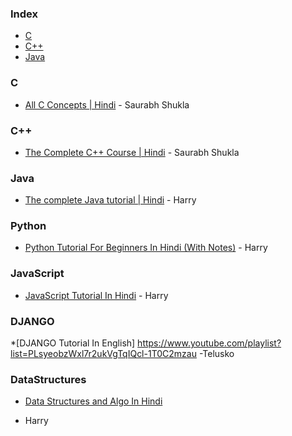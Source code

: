 ### Index

* [C](#C)
* [C++](#C++)
* [Java](#Java)


### C

* [All C Concepts | Hindi](https://www.youtube.com/playlist?list=PL7ersPsTyYt1d8g5qaxbE6sjWDzs4D_1v) - Saurabh Shukla


### C++

* [The Complete C++ Course | Hindi](https://www.youtube.com/playlist?list=PLLYz8uHU480j37APNXBdPz7YzAi4XlQUF) - Saurabh Shukla


### Java

* [The complete Java tutorial | Hindi](https://www.youtube.com/playlist?list=PLu0W_9lII9agS67Uits0UnJyrYiXhDS6q) - Harry


### Python

* [Python Tutorial For Beginners In Hindi (With Notes)](https://www.youtube.com/watch?v=gfDE2a7MKjA) - Harry


### JavaScript

* [JavaScript Tutorial In Hindi](https://www.youtube.com/watch?v=hKB-YGF14SY) - Harry

### DJANGO 
*[DJANGO Tutorial In English]
https://www.youtube.com/playlist?list=PLsyeobzWxl7r2ukVgTqIQcl-1T0C2mzau
-Telusko


### DataStructures

* [Data Structures and Algo In Hindi](
https://www.youtube.com/playlist?list=PLu0W_9lII9ahIappRPN0MCAgtOu3lQjQi)
- Harry
